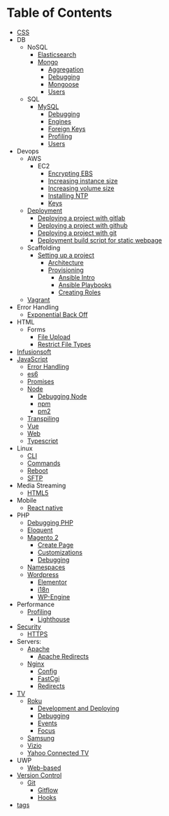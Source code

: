 # Table of Contents

* [CSS](/css/README.md)
* DB
    * NoSQL
        * [Elasticsearch](/db/nosql/elasticsearch/README.md)
        * [Mongo](/db/nosql/mongo/README.md)
            * [Aggregation](/db/nosql/mongo/aggregation-pipeline/README.md)
            * [Debugging](/db/nosql/mongo/debugging/README.md)
            * [Mongoose](/db/nosql/mongo/mongoose/README.md)
            * [Users](/db/nosql/mongo/users/README.md)
    * SQL
        * [MySQL](/db/sql/mysql/README.md)
            * [Debugging](/db/sql/mysql/debugging/README.md)
            * [Engines](/db/sql/mysql/engines/README.md)
            * [Foreign Keys](/db/sql/mysql/foreign-keys/README.md)
            * [Profiling](/db/sql/mysql/profiling/README.md)
            * [Users](/db/sql/mysql/users/README.md)
* Devops
    * AWS
        * EC2
            * [Encrypting EBS](/devops/aws/ec2/encrypting-ebs/README.md)
            * [Increasing instance size](/devops/aws/ec2/increasing-instance-size/README.md)
            * [Increasing volume size](/devops/aws/ec2/increasing-volume-size/README.md)
            * [Installing NTP](/devops/aws/ec2/installing-ntp/README.md)
            * [Keys](/devops/aws/ec2/keys/README.md)
    * [Deployment](/devops/deployment/README.md)
        * [Deploying a project with gitlab](/devops/deployment/gitlab/README.md)
        * [Deploying a project with github](/devops/deployment/github/README.md)
        * [Deploying a project with git](/devops/deployment/git/README.md)
        * [Deployment build script for static webpage](/devops/deployment/build/README.md)
    * Scaffolding
        * [Setting up a project](/devops/scaffolding/project-setup/README.md)
            * [Architecture](/devops/scaffolding/project-setup/architecture/README.md)
            * [Provisioning](/devops/scaffolding/project-setup/provisioning/README.md)
                * [Ansible Intro](/devops/scaffolding/project-setup/provisioning/ansible/README.md)
                * [Ansible Playbooks](/devops/scaffolding/project-setup/provisioning/ansible/playbooks/README.md)
                * [Creating Roles](/devops/scaffolding/project-setup/provisioning/ansible/roles/README.md)
    * [Vagrant](/devops/vagrant/README.md)
* Error Handling
    * [Exponential Back Off](/error-handling/exponential-backoff/README.md)
* HTML
    * Forms
        * [File Upload](/html/forms/file-upload/README.md)
        * [Restrict File Types](/html/forms/restrict-file-types/README.md)
* [Infusionsoft](/infusionsoft/README.md)
* [JavaScript](/javascript/README.md)
    * [Error Handling](/javascript/error-handling/README.md)
    * [es6](/javascript/es6/README.md)
    * [Promises](/javascript/promises/README.md)
    * [Node](/javascript/node/README.md)
        * [Debugging Node](/javascript/node/debugging/README.md)
        * [npm](/javascript/node/npm/README.md)
        * [pm2](/javascript/node/pm2/README.md)
    * [Transpiling](/javascript/transpiling/README.md)
    * [Vue](/javascript/vue/README.md)
    * [Web](/javascript/web/README.md)
    * [Typescript](/javascript/typescript/README.md)
* Linux
    * [CLI](/linux/cli/README.md)
    * [Commands](/linux/commands/README.md)
    * [Reboot](/linux/reboots/README.md)
    * [SFTP](/linux/sftp/README.md)
* Media Streaming
    * [HTML5](/media-streaming/html5/README.md)
* Mobile
    * [React native](/mobile/react-native/README.md)
* PHP
    * [Debugging PHP](/php/debugging/README.md)
    * [Eloquent](/php/eloquent/README.md)
    * [Magento 2](/php/magento-2/README.md)
      * [Create Page](/php/magento-2/create-page/README.md)
      * [Customizations](/php/magento-2/customizations/README.md)
      * [Debugging](/php/magento-2/debugging/README.md)
    * [Namespaces](/php/namespaces/README.md)
    * [Wordpress](/php/wordpress/README.md)
      * [Elementor](/php/wordpress/elementor/README.md)
      * [i18n](/php/wordpress/i18n/README.md)
      * [WP-Engine](/php/wordpress/wp-engine/README.md)
* Performance
    * [Profiling](/profiling/README.md)
        * [Lighthouse](/profiling/lighthouse/README.md)
* [Security](/security/README.md)
    * [HTTPS](/security/HTTPS/README.md)
* Servers:
    * [Apache](/servers/apache/README.md)
      * [Apache Redirects](/servers/apache/redirects/README.md)
    * [Nginx](/servers/nginx/README.md)
        * [Config](/servers/nginx/config/README.md)
        * [FastCgi](/servers/nginx/fastcgi/README.md)
        * [Redirects](/servers/nginx/redirects/README.md)
* [TV](/tv/README.md)
    * [Roku](/tv/roku/README.md)
      * [Development and Deploying](/tv/roku/development/README.md)
      * [Debugging](/tv/roku/debugging/README.md)
      * [Events](/tv/roku/events/README.md)
      * [Focus](/tv/roku/focus/README.md)
    * [Samsung](/tv/samsung/README.md)
    * [Vizio](/tv/vizio/README.md)
    * [Yahoo Connected TV](/tv/yctv/README.md)
* UWP
    * [Web-based](/uwp/web-based/README.md)
* [Version Control](/version-control/README.md)
   * [Git](/version-control/git/README.md)
        * [Gitflow](/version-control/git/gitflow/README.md)
        * [Hooks](/version-control/git/hooks/README.md)
* [tags](tags.md)
